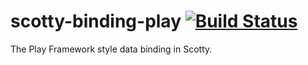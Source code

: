 # scotty-binding-play [![Build Status](https://travis-ci.org/welmo/scotty-binding-play.png)](https://travis-ci.org/welmo/scotty-binding-play/)

The Play Framework style data binding in Scotty.
